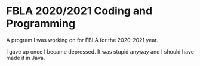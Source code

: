 # FBLA 2020/2021 Coding and Programming
A program I was working on for FBLA for the 2020-2021 year.

I gave up once I became depressed. It was stupid anyway and I should have made it in Java.
